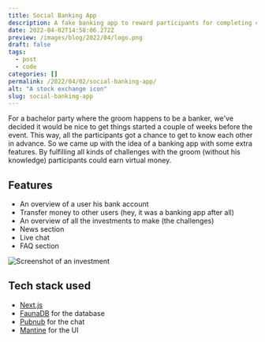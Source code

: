 ```yaml
---
title: Social Banking App
description: A fake banking app to reward participants for completing challenges.
date: 2022-04-02T14:58:06.272Z
preview: /images/blog/2022/04/logo.png
draft: false
tags:
  - post
  - code
categories: []
permalink: /2022/04/02/social-banking-app/
alt: "A stock exchange icon"
slug: social-banking-app
---
```


For a bachelor party where the groom happens to be a banker, we've decided it would be nice to get things started a couple of weeks before the event. This way, all the participants got a chance to get to know each other in advance. So we came up with the idea of a banking app with some extra features. By fulfilling all kinds of challenges with the groom (without his knowledge) participants could earn virtual money.

## Features

- An overview of a user his bank account
- Transfer money to other users (hey, it was a banking app after all)
- An overview of all the investments to make (the challenges)
- News section
- Live chat
- FAQ section

![Screenshot of an investment](/images/blog/2022/04/kompromat.png)

## Tech stack used

- [Next.js](https://nextjs.org/)
- [FaunaDB](https://fauna.com/) for the database
- [Pubnub](https://www.pubnub.com/) for the chat
- [Mantine](https://mantine.dev/) for the UI
